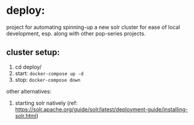 # deploy:

project for automating spinning-up a new solr cluster for ease of local development, esp. along with other pop-series projects.

## cluster setup:
1. cd deploy/
2. start: `docker-compose up -d`
3. stop: `docker-compose down`

other alternatives:
1. starting solr natively (ref: https://solr.apache.org/guide/solr/latest/deployment-guide/installing-solr.html)
